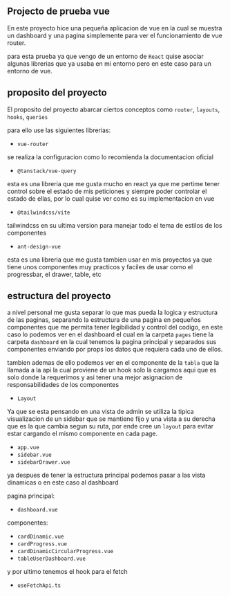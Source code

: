 ## Projecto de prueba vue

En este proyecto hice una pequeña aplicacion de vue en la cual se muestra un dashboard y una pagina simplemente para ver el funcionamiento de vue router.

para esta prueba ya que vengo de un entorno de `React` quise asociar algunas librerias que ya usaba en mi entorno pero en este caso para un entorno de vue.

## proposito del proyecto

El proposito del proyecto abarcar ciertos conceptos como `router`, `layouts`, `hooks`, `queries`

para ello use las siguientes librerias:

- `vue-router`

se realiza la configuracion como lo recomienda la documentacion oficial

- `@tanstack/vue-query`

esta es una libreria que me gusta mucho en react ya que me pertime tener control sobre el estado de mis peticiones y siempre poder controlar el estado de ellas, por lo cual quise ver como es su implementacion en vue

- `@tailwindcss/vite`

tailwindcss en su ultima version para manejar todo el tema de estilos de los componentes

- `ant-design-vue`

esta es una libreria que me gusta tambien usar en mis proyectos ya que tiene unos componentes muy practicos y faciles de usar como el progressbar, el drawer, table, etc

## estructura del proyecto

a nivel personal me gusta separar lo que mas pueda la logica y estructura de las paginas, separando la estructura de una pagina en pequeños componentes que me permita tener legibilidad y control del codigo, en este caso lo podemos ver en el dashboard el cual en la carpeta `pages` tiene la carpeta `dashboard` en la cual tenemos la pagina principal y separados sus componentes enviando por props los datos que requiera cada uno de ellos.

tambien ademas de ello podemos ver en el componente de la `tabla` que la llamada a la api la cual proviene de un hook solo la cargamos aqui que es solo donde la requerimos y asi tener una mejor asignacion de responsabilidades de los componentes

- `Layout`

Ya que se esta pensando en una vista de admin se utiliza la tipica visualizacion de un sidebar que se mantiene fijo y una vista a su derecha que es la que cambia segun su ruta, por ende cree un `layout` para evitar estar cargando el mismo componente en cada page.

- `app.vue`
- `sidebar.vue`
- `sidebarDrawer.vue`

ya despues de tener la estructura principal podemos pasar a las vista dinamicas o en este caso al dashboard

pagina principal:

- `dashboard.vue`

componentes:

- `cardDinamic.vue`
- `cardProgress.vue`
- `cardDinamicCircularProgress.vue`
- `tableUserDashboard.vue`

y por ultimo tenemos el hook para el fetch

- `useFetchApi.ts`
